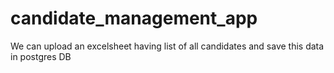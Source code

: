 # candidate_management_app
We can upload an excelsheet having list of all candidates and save this data in postgres DB
